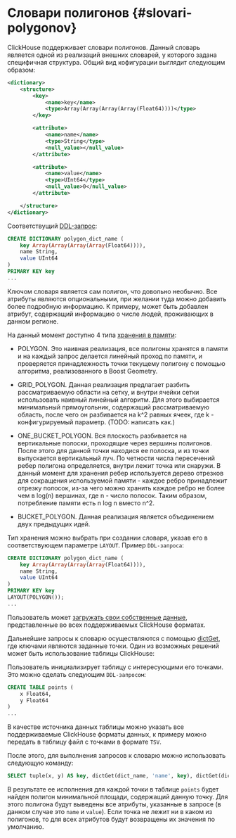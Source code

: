 # Cловари полигонов {#slovari-polygonov}

ClickHouse поддерживает словари полигонов. Данный словарь является одной из реализаций внешних словарей, у которого задана специфичная структура. Общий вид кофигурации выглядит следующим образом:

``` xml
<dictionary>
    <structure>
        <key>
            <name>key</name>
            <type>Array(Array(Array(Array(Float64))))</type>
        </key>

        <attribute>
            <name>name</name>
            <type>String</type>
            <null_value></null_value>
        </attribute>

        <attribute>
            <name>value</name>
            <type>UInt64</type>
            <null_value>0</null_value>
        </attribute>

    </structure>
</dictionary>
```

Соответствущий [DDL-запрос](../../../sql-reference/statements/create.md#create-dictionary-query):
``` sql
CREATE DICTIONARY polygon_dict_name (
    key Array(Array(Array(Array(Float64)))),
    name String,
    value UInt64
)
PRIMARY KEY key
...
```

Ключом словаря является сам полигон, что довольно необычно. Все атрибуты являются опциональными, при желании туда можно добавить более подробную информацию. К примеру, может быть добавлен атрибут, содержащий информацию о числе людей, проживающих в данном регионе.

На данный момент доступно 4 типа [хранения в памяти](../../../sql-reference/dictionaries/external-dictionaries/external-dicts-dict-layout.md):

-   POLYGON. Это наивная реализация, все полигоны хранятся в памяти и на каждый запрос делается линейный проход по памяти, и проверяется принадлежность точки текущему полигону с помощью алгоритма, реализованного в Boost Geometry.

-   GRID_POLYGON. Данная реализация предлагает разбить рассматриваемую области на сетку, и внутри ячейки сетки использовать наивный линейный алгоритм. Для этого выбирается минимальный прямоугольник, содержащий рассматриваемую область, после чего он разбивается на k^2 равных ячеек, где k - конфигурируемый параметр. (TODO: написать как.)

-   ONE_BUCKET_POLYGON. Вся плоскость разбивается на вертикальные полоски, проходящие через вершины полигонов. После этого для данной точки находися ее полоска, и из точки выпускается вертикальный луч. По четности числа пересечений ребер полигона определяется, внутри лежит точка или снаружи. В данный момент для хранения ребер используется дерево отрезков для сокращения используемой памяти - каждое ребро принадлежит отрезку полосок, из-за чего можно хранить каждое ребро не более чем в log(n) вершинах, где n - число полосок. Таким образом, потребление памяти есть n log n вместо n^2.

-   BUCKET_POLYGON. Данная реализация является объединением двух предыдущих идей.

Тип хранения можно выбрать при создании словаря, указав его в соответствующем параметре `LAYOUT`. Пример `DDL-запроса`:

``` sql
CREATE DICTIONARY polygon_dict_name (
    key Array(Array(Array(Array(Float64)))),
    name String,
    value UInt64
)
PRIMARY KEY key
LAYOUT(POLYGON());
...
```

Пользователь может [загружать свои собственные данные](../../../sql-reference/dictionaries/external-dictionaries/external-dicts-dict-sources.md), представленные во всех поддерживаемых ClickHouse форматах.


Дальнейшие запросы к словарю осуществляются с помощью [dictGet](../../../sql-reference/functions/ext-dict-functions.md/#dictget), где ключами являются заданные точки. Один из возможных решений может быть использование таблицы ClickHouse:

Пользователь инициализирует таблицу с интересующими его точками. Это можно сделать следующим `DDL-запросом`:

``` sql
CREATE TABLE points (
    x Float64,
    y Float64
)
...
```

В качестве источника данных таблицы можно указать все поддерживаемые ClickHouse форматы данных, к примеру можно передать в таблицу файл с точками в формате `TSV`.

После этого, для выполнения запросов к словарю можно использовать следующую команду:

``` sql
SELECT tuple(x, y) AS key, dictGet(dict_name, 'name', key), dictGet(dict_name, 'value', key) FROM points ORDER BY x, y;

```

В результате ее исполнения для каждой точки в таблице `points` будет найден полигон минимальной площади, содержащий данную точку. Для этого полигона будут выведены все атрибуты, указанные в запросе (в данном случае это `name` и `value`). Если точка не лежит ни в каком из полигонов, то для всех атрибутов будут возвращены их значения по умолчанию. 